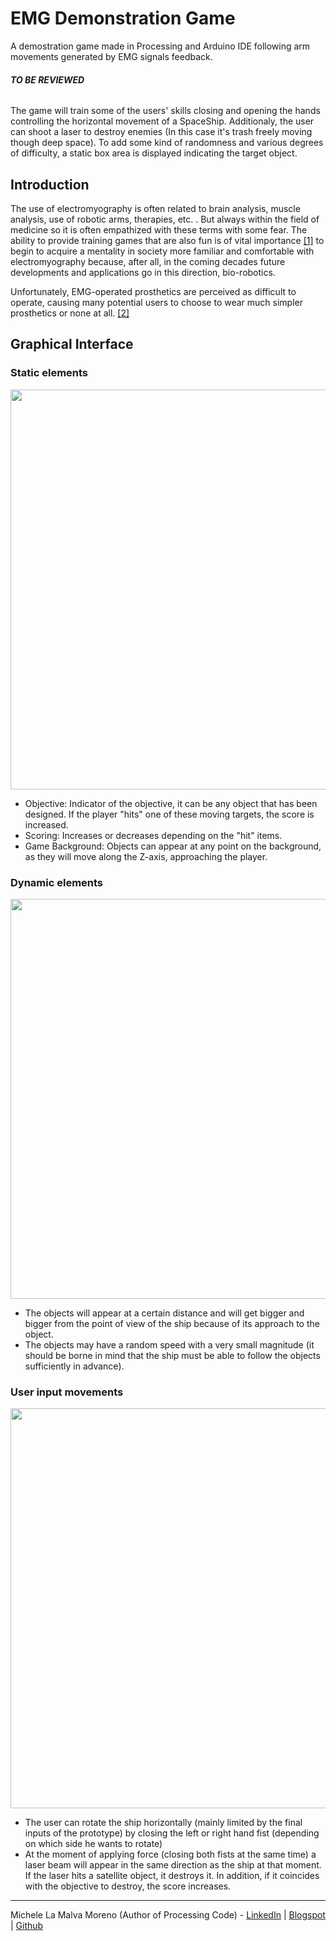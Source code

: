 # EMG Demonstration Game
A demostration game made in Processing and Arduino IDE following arm movements generated by EMG signals feedback.

###### **TO BE REVIEWED**

The game will train some of the users' skills closing and opening the hands controlling the horizontal movement of a SpaceShip.
Additionaly, the user can shoot a laser to destroy enemies (In this case it's trash freely moving though deep space).
To add some kind of randomness and various degrees of difficulty, a static box area is displayed indicating the target object.

## Introduction

The use of electromyography is often related to brain analysis, muscle analysis, use of robotic arms, therapies, etc. . But always within the field of medicine so it is often empathized with these terms with some fear. The ability to provide training games that are also fun is of vital importance [[1]](https://doi.org/10.1007/s40869-018-0060-0) to begin to acquire a mentality in society more familiar and comfortable with electromyography because, after all, in the coming decades future developments and applications go in this direction, bio-robotics.

Unfortunately, EMG-operated prosthetics are perceived as difficult to operate, causing many potential users to choose to wear much simpler prosthetics or none at all. [[2]](https://www.ncbi.nlm.nih.gov/pubmed/17979010)

## Graphical Interface
### Static elements
<p align="center">
    <img src="https://raw.githubusercontent.com/Mickyleitor/EMG_Demo_Game/master/Docs/Scenery.png" width="640">
</p>

* Objective: Indicator of the objective, it can be any object that has been designed. If the player "hits" one of these moving targets, the score is increased.
* Scoring: Increases or decreases depending on the "hit" items.
* Game Background: Objects can appear at any point on the background, as they will move along the Z-axis, approaching the player.

### Dynamic elements
<p align="center">
    <img src="https://raw.githubusercontent.com/Mickyleitor/EMG_Demo_Game/master/Docs/Objects.png" width="640">
</p>

* The objects will appear at a certain distance and will get bigger and bigger from the point of view of the ship because of its approach to the object.
* The objects may have a random speed with a very small magnitude (it should be borne in mind that the ship must be able to follow the objects sufficiently in advance).


### User input movements
<p align="center">
    <img src="https://raw.githubusercontent.com/Mickyleitor/EMG_Demo_Game/master/Docs/User_inputs.png" width="640">
</p>

* The user can rotate the ship horizontally (mainly limited by the final inputs of the prototype) by closing the left or right hand fist (depending on which side he wants to rotate)
* At the moment of applying force (closing both fists at the same time) a laser beam will appear in the same direction as the ship at that moment. If the laser hits a satellite object, it destroys it. In addition, if it coincides with the objective to destroy, the score increases.

---
Michele La Malva Moreno (Author of Processing Code) - [LinkedIn](https://www.linkedin.com/in/michele-la-malva-moreno/) | [Blogspot](https://mickysim.blogspot.com/) | [Github](https://github.com/Mickyleitor)
